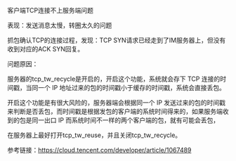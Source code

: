 客户端TCP连接不上服务端问题

表现：发送消息太慢，转圈太久的问题

抓包确认TCP的连接过程，发现：TCP SYN请求已经走到了IM服务器上，但没有收到对应的ACK SYN回复。

问题原因：

服务器的tcp_tw_recycle是开启的，开启这个功能，系统就会存下 TCP 连接的时间戳，当同一个 IP 地址过来的包的时间戳小于缓存的时间戳，系统会直接丢包。

开启这个功能是有很大风险的，服务器端会根据同一个 IP 发送过来的包的时间戳来判断是否丢包，而时间戳是根据发包的客户端的系统时间得来的，如果服务端收到的包是同一出口 IP 而系统时间不一样的两个客户端的包，就有可能会丢包，

在服务器上最好打开tcp_tw_reuse，并且关闭tcp_tw_recycle。

参考链接：https://cloud.tencent.com/developer/article/1067489

